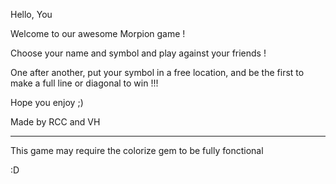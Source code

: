 
Hello, You


Welcome to our awesome Morpion game !

Choose your name and symbol and play against your friends !

One after another, put your symbol in a free location, and be the first to make a full line or diagonal to win !!!

Hope you enjoy ;)

Made by RCC and VH

__________________________________________________________________________________________________________________


This game may require the colorize gem to be fully fonctional

:D




